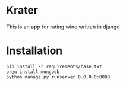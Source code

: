 # Krater

This is an app for rating wine written in django

# Installation

    pip install -r requirements/base.txt
    brew install mongodb
    python manage.py runserver 0.0.0.0:8080
